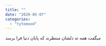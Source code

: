 ```yaml
---
title: ""
date: "2020-05-07"
categories: 
  - "tytomood"
---
```


میگفت همه ته دلشان منتظرند که پایان دنیا فرا برسد

